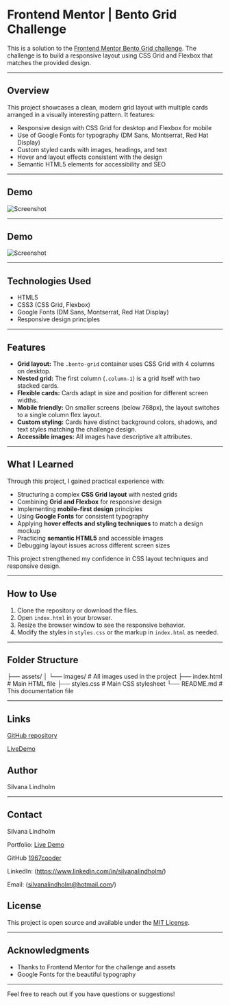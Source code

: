 # Frontend Mentor | Bento Grid Challenge

This is a solution to the [Frontend Mentor Bento Grid challenge](https://www.frontendmentor.io/challenges/bento-grid-6e0q6h_bH). The challenge is to build a responsive layout using CSS Grid and Flexbox that matches the provided design.

---

## Overview

This project showcases a clean, modern grid layout with multiple cards arranged in a visually interesting pattern. It features:

- Responsive design with CSS Grid for desktop and Flexbox for mobile
- Use of Google Fonts for typography (DM Sans, Montserrat, Red Hat Display)
- Custom styled cards with images, headings, and text
- Hover and layout effects consistent with the design
- Semantic HTML5 elements for accessibility and SEO

---

## Demo

![Screenshot](./designSilva/desktop-design-silva.png)

---

## Demo
![Screenshot](./designSilva/mobile-design-silva.png)

----

## Technologies Used

- HTML5
- CSS3 (CSS Grid, Flexbox)
- Google Fonts (DM Sans,    Montserrat, Red Hat Display)
- Responsive design principles

---

## Features

- **Grid layout:** The `.bento-grid` container uses CSS Grid with 4 columns on desktop.
- **Nested grid:** The first column (`.column-1`) is a grid itself with two stacked cards.
- **Flexible cards:** Cards adapt in size and position for different screen widths.
- **Mobile friendly:** On smaller screens (below 768px), the layout switches to a single column flex layout.
- **Custom styling:** Cards have distinct background colors, shadows, and text styles matching the challenge design.
- **Accessible images:** All images have descriptive alt attributes.

---

## What I Learned

Through this project, I gained practical experience with:

- Structuring a complex **CSS Grid layout** with nested grids
- Combining **Grid and Flexbox** for responsive design
- Implementing **mobile-first design** principles
- Using **Google Fonts** for consistent typography
- Applying **hover effects and styling techniques** to match a design mockup
- Practicing **semantic HTML5** and accessible images
- Debugging layout issues across different screen sizes

This project strengthened my confidence in CSS layout techniques and responsive design.

----

## How to Use

1. Clone the repository or download the files.
2. Open `index.html` in your browser.
3. Resize the browser window to see the responsive behavior.
4. Modify the styles in `styles.css` or the markup in `index.html` as needed.

---

## Folder Structure

├── assets/
│ └── images/ # All images used in the project
├── index.html # Main HTML file
├── styles.css # Main CSS stylesheet
└── README.md # This documentation file


---

## Links

[GitHub repository](https://github.com/1967cooder/harjoitukset/tree/main/bento-grid-main)

[LiveDemo](https://bento-grid-main-silva.netlify.app/)

## Author

Silvana Lindholm

---
## Contact

Silvana Lindholm

Portfolio: [Live Demo](https://portfoliosilvana.netlify.app/)

GitHub [1967cooder](https://github.com/1967cooder/)

LinkedIn: (https://www.linkedin.com/in/silvanalindholm/)

Email: (silvanalindholm@hotmail.com/)


## License

This project is open source and available under the [MIT License](LICENSE).

---

## Acknowledgments

- Thanks to Frontend Mentor for the challenge and assets
- Google Fonts for the beautiful typography


---

Feel free to reach out if you have questions or suggestions!




